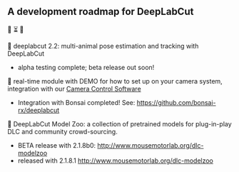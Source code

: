 ## A development roadmap for DeepLabCut 


:loudspeaker: :hourglass_flowing_sand: :construction:

:black_square_button: deeplabcut 2.2: multi-animal pose estimation and tracking with DeepLabCut 
- alpha testing complete; beta release out soon!

:black_square_button: real-time module with DEMO for how to set up on your camera system, integration with our [Camera Control Software](https://github.com/AdaptiveMotorControlLab/Camera_Control)
- Integration with Bonsai completed! See: https://github.com/bonsai-rx/deeplabcut

:black_square_button: DeepLabCut Model Zoo: a collection of pretrained models for plug-in-play DLC and community crowd-sourcing.
 - BETA release with 2.1.8b0: http://www.mousemotorlab.org/dlc-modelzoo
 - released with 2.1.8.1 http://www.mousemotorlab.org/dlc-modelzoo
